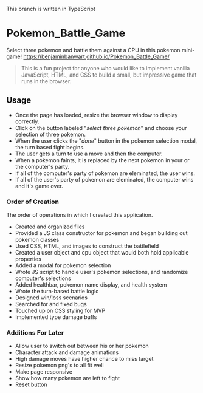 This branch is written in TypeScript
# Pokemon_Battle_Game
Select three pokemon and battle them against a CPU in this pokemon mini-game!
https://benjaminbanwart.github.io/Pokemon_Battle_Game/
>This is a fun project for anyone who would like to implement vanilla JavaScript, HTML, and CSS to build a small, but impressive game that runs in the browser.
## Usage
- Once the page has loaded, resize the browser window to display correctly.
- Click on the button labeled "*select three pokemon*" and choose your selection of three pokemon.
- When the user clicks the "*done*" button in the pokemon selection modal, the turn based fight begins.
- The user gets a turn to use a move and then the computer.
- When a pokemon faints, it is replaced by the next pokemon in your or the computer's party.
- If all of the computer's party of pokemon are eleminated, the user wins.
- If all of the user's party of pokemon are eleminated, the computer wins and it's game over.
### Order of Creation
The order of operations in which I created this application.
- Created and organized files
- Provided a JS class constructor for pokemon and began building out pokemon classes
- Used CSS, HTML, and images to construct the battlefield
- Created a user object and cpu object that would both hold applicable properties
- Added a modal for pokemon selection
- Wrote JS script to handle user's pokemon selections, and randomize computer's selections
- Added healthbar, pokemon name display, and health system
- Wrote the turn-based battle logic
- Designed win/loss scenarios
- Searched for and fixed bugs
- Touched up on CSS styling for MVP
- Implemented type damage buffs
### Additions For Later
- Allow user to switch out between his or her pokemon
- Character attack and damage animations
- High damage moves have higher chance to miss target
- Resize pokemon png's to all fit well
- Make page responsive
- Show how many pokemon are left to fight
- Reset button
